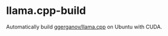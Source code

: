 # llama.cpp-build
Automatically build [ggerganov/llama.cpp](https://github.com/ggerganov/llama.cpp) on Ubuntu with CUDA.
